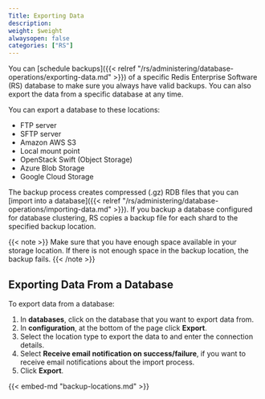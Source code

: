 ```yaml
---
Title: Exporting Data
description:
weight: $weight
alwaysopen: false
categories: ["RS"]
---
```

You can [schedule backups]({{< relref "/rs/administering/database-operations/exporting-data.md" >}})
of a specific Redis Enterprise Software (RS) database to make sure you always have valid backups.
You can also export the data from a specific database at any time.

You can export a database to these locations:

- FTP server
- SFTP server
- Amazon AWS S3
- Local mount point
- OpenStack Swift (Object Storage)
- Azure Blob Storage
- Google Cloud Storage

The backup process creates compressed (.gz) RDB files that you can [import into a database]({{< relref "/rs/administering/database-operations/importing-data.md" >}}).
If you backup a database configured for database clustering,
RS copies a backup file for each shard to the specified backup location.

{{< note >}}
Make sure that you have enough space available in your storage location.
If there is not enough space in the backup location, the backup fails.
{{< /note >}}

## Exporting Data From a Database

To export data from a database:

1. In **databases**, click on the database that you want to export data from.
1. In **configuration**, at the bottom of the page click **Export**.
1. Select the location type to export the data to and enter the connection details.
1. Select **Receive email notification on success/failure**, if you want to receive
    email notifications about the import process.
1. Click **Export**.

{{< embed-md "backup-locations.md" >}}
